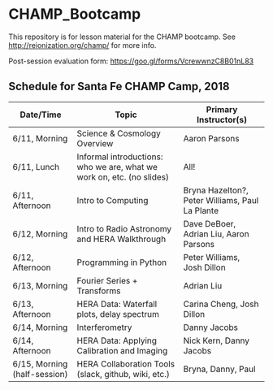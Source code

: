 # CHAMP_Bootcamp

This repository is for lesson material for the CHAMP bootcamp. See http://reionization.org/champ/ for more info.

Post-session evaluation form: https://goo.gl/forms/VcrewwnzC8B01nL83

## Schedule for Santa Fe CHAMP Camp, 2018
| Date/Time | Topic | Primary Instructor(s) |
| --------- | ----- | -------------------- |
| 6/11, Morning | Science & Cosmology Overview | Aaron Parsons | 
| 6/11, Lunch | Informal introductions: who we are, what we work on, etc. (no slides) | All! |
| 6/11, Afternoon | Intro to Computing | Bryna Hazelton?, Peter Williams, Paul La Plante | 
| 6/12, Morning | Intro to Radio Astronomy and HERA Walkthrough| Dave DeBoer, Adrian Liu, Aaron Parsons |
| 6/12, Afternoon | Programming in Python | Peter Williams, Josh Dillon | 
| 6/13, Morning | Fourier Series + Transforms | Adrian Liu | 
| 6/13, Afternoon | HERA Data: Waterfall plots, delay spectrum | Carina Cheng, Josh Dillon | 
| 6/14, Morning | Interferometry | Danny Jacobs |
| 6/14, Afternoon | HERA Data: Applying Calibration and Imaging | Nick Kern, Danny Jacobs | 
| 6/15, Morning (half-session) | HERA Collaboration Tools (slack, github, wiki, etc.) | Bryna, Danny, Paul |
